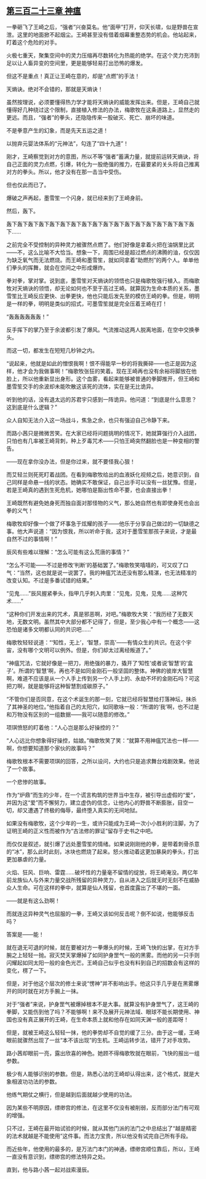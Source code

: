 ## [第三百二十三章 神瘟](https://www.xxbiquge.com/11_11207/9187736.html)


  一拳砸飞了王崎之后，“强者”兴奋莫名。他“面甲”打开，仰天长啸，似是野兽在宣泄。这里的地面掀不起烟尘。王崎甚至没有借着烟幕重整态势的机会。他站起来，盯着这个危险的对手。

  火极七重天，聚集空间中的灵力压缩再尽数转化为热能的绝学。在这个灵力充沛到足以让人畜异变的空间里，更是能够轻易打出恐怖的爆发。

  但这不是重点！真正让王崎在意的，却是“点燃”的手法！

  天熵诀。绝对不会错的，那就是天熵诀！

  虽然按理说，必须要懂得热力学才能将天熵诀的威能发挥出来。但是，王崎自己就懂得好几种绕过这个限制，直接植入修法的办法，梅歌牧在这条道路上，显然走的更远。而且，“强者”的拳头，还隐隐传来一股破灭、死亡、崩坏的味道。

  不是拳意产生的幻象，而是先天五运之道！

  以抛弃元婴法体系的“元神法”，勾连了“四十九道”！

  刚才，王崎察觉到对方的意图，所以不等“强者”蓄满力量，就提前运转天熵诀，将自己正面的灵力点燃，引爆，转化为一股绝强的推力，在最要紧的关头将自己推离对方的拳头。所以，他才没有在那一击当中受伤。

  但也仅此而已了。

  爆破之声再起，墨雪笙一个闪身，就已经来到了王崎身前。

  然后，轰下。

  轰下轰下轰下轰下轰下轰下轰下轰下轰下轰下轰下轰下轰下轰下轰下轰下轰下轰下……

  之前完全不受控制的异种灵力被骤然点燃了。他们好像是拿着火把在油锅里比武——不，这么比喻不大恰当。想象一下，周围已经是超过燃点的沸腾的油，仅仅因为缺乏氧气而无法燃烧。而王崎和墨雪笙，就如同拿着“助燃剂”的两个人。单单他们拳头的挥舞，就会在空间之中形成爆炸。

  拳对拳，掌对掌。说到底，墨雪笙对天熵诀的领悟也只是梅歌牧强行植入。而梅歌牧对天熵诀的领悟，却无论如何也不至于高过王崎。就算因为生命本质的关系，墨雪笙比王崎反应更快、出拳更快，他也只能后发先至的模仿王崎的拳。但是，明明是一样的拳，明明是类似的招式，可墨雪笙就是完全压着王崎在打！

  “轰轰轰轰轰轰！”

  反手挥下的掌乃至于余波都引发了爆风。气流推动这两人脱离地面，在空中交换拳头。

  而这一切，都发生在短短几秒钟之内。

  “说起来，他就是如此的憎恨我啊！恨不得能早一秒的将我撕碎——也正是因为这样，他才会为我做事啊！”梅歌牧张狂的笑着。现在王崎再也没有余裕将脚放在他脸上，所以他重新显出身形。这个血雾，看起来能够被普通的拳脚推开，但王崎和墨雪笙交手的余波却未能吹散这该死的流体，实在是无比诡异。

  听到他的话，没有退太远的苏君宇只感到一阵诡异。他问道：“到底是什么意思？这到底是什么逻辑？”

  众人自知无法介入这一场战斗，焦急之余，也只有强迫自己冷静下来。

  而路小茜只是微微苦笑。在大家已经将问题挑明的情况下，她就算强行介入战团，只怕也有几率被王崎背刺，种上歹毒咒术——只怕王崎突然翻脸也是一种变相的警告。

  ——现在拿你没办法，但是你过来，就不要怪我心狠！

  而艾轻兰则死死盯着战团。在看到梅歌牧给出的血液妖化视频之后，她意识到，自己同样是命悬一线的状态。她确实不敢保证，自己出手可以没有一丝犹豫。但是，若是王崎真的遇到生死危机，她哪怕是豁出性命不要，也会直接出拳！

  王崎既然有避免她身死而独自面对那怪物的义气，那么她自然也有即使身死也会出拳的义气！

  梅歌牧却好像一个做了坏事急于炫耀的孩子——他乐于分享自己做过的一切缺德之事。他大声说道：“因为恨我，所以听命于我，这对于墨雪笙那孩子来说，才是最自然不过的事情啊！”

  辰风有些难以理解：“怎么可能有这么荒唐的事情？”

  “怎么不可能——不过是修改‘判断’的基础罢了。”梅歌牧笑嘻嘻的，可又叹了口气：“当然，这也就是说一说罢了。我的神瘟咒法还没有那么精湛，也无法精准的改变认知。不过是多番试错的结果。”

  “见鬼……”辰风握紧拳头，指甲几乎刺入肉里：“见鬼，见鬼，见鬼……这种咒术……”

  “这种你们开发出来的咒术，真是邪恶啊，对吧。”梅歌牧大笑：“我历经了无数天地，无数文明。虽然其中大部分都不记得了，但是，至少我心中有一个概念——这恐怕是诸多文明都认同的共识吧……”

  梅歌牧轻轻说道：“‘知性，无上’，‘智慧，崇高’——有情众生的共识。在这个宇宙，没有哪个文明可以例外。但是，你们却太过离经叛道了。”

  “神瘟咒法，它就好像是一把刀，用绝强的暴力，撬开了‘知性’或者说‘智慧’的‘盒子’。所谓的‘智慧’啊，再也不是如同金刚石一般坚固的整体。神佛的彼岸大智慧啊，难道不应该是从一个人手上传到另一个人手上的、永劫不坏的金刚石吗？可这把刀啊，就是能够将这种智慧割成碳原子。”

  “不管你们是否同意，在这个术诞生的那一刻，它就已经将智慧给打落神坛，抹杀了其神圣的地位。”他指着自己的太阳穴，如同歌咏一般：“所谓的‘我’啊，也不过是和万物没有区别的一组数据——我可以随意的修改。”

  项琪愤怒的盯着他：“人心岂是那么好操控的？”

  “人心远比你想象得好操控，姑娘。”梅歌牧笑了笑：“就算不用神瘟咒法也一样——啊，你想要知道那个家伙的故事吗？”

  梅歌牧根本不需要项琪的回答，之所以设问，大约也只是追求舞台戏剧效果。他说了一个故事。

  一个悲惨的故事。

  作为“炉鼎”而生的少年，在一个谎言构筑的世界当中生存，被引导出虚假的“爱”，并因为这“爱”而不懈努力，建立虚伪的信念，让他内心的野兽不断膨胀，目空一切，却又遭遇了终极的侮辱，最终堕入真实的无间地狱。

  如果没有梅歌牧，这个少年的一生，或许只能成为王崎一次小小胜利的注脚，为了证明王崎的正义性而被作为“古法修的罪证”留存于史书之中吧。

  而仅仅是叙述，就引爆了远处墨雪笙的情绪。如果说刚刚他的拳，是带着刺骨杀意的“冰”，那么此时此刻，冰块也燃烧了起来。怒火推动着这更加暴戾的拳头，打出更加暴虐的力量。

  火焰、狂风、巨响、雷霆……破坏性的力量毫不留情的绽放，将王崎淹没。两亿年前龙族仙人与外来力量交战所残留的异种灵力，自从进入之后就无时无刻不在威胁众人生命。可在这样的拳中，就算是仙人残留，也首度露出了不堪的一面。

  ——就是有这么劲啊！

  而就连这异种灵气也屈服的一拳，王崎又该如何反击呢？倒不如说，他能够反击吗？

  答案是——能！

  就在退无可退的时候，就在要被对方一拳爆头的时候，王崎飞快的出掌，在对方手腕之上轻轻一抛。寂灭焚天掌爆掉了如同护身罡气一般的黑雾。而他的另一只手则闪耀起如同太阳一般的金色光芒。王崎自己似乎也没有料到自己的招数会有这样的变化，楞了一下。

  但是，对于他这个层次的修士来说“愣神”并不影响出手。他这只手几乎是在黑雾爆开的同时就在对方手腕上一抹。

  对于“强者”来说，护身罡气被爆掉根本不是大事。就算没有护身罡气了，这王崎的拳脚，又能伤到他了吗？不能够啊！来不及展开元神法域、眼球不能长期使用、神国也没有真正展开的王崎，在生命本质上就和他存在如同天渊一般的差距呀！

  但是，就被王崎这么轻轻一抹，他的拳势却不自觉的缓了三分。由于这一缓，王崎眼前就骤然出现了一丝“本不该出现”的生机。王崎运转步法，错开了对手攻势。

  路小茜却眼前一亮，露出欣喜的神色。她顾不得梅歌牧就在眼前，飞快的报出一组参数。

  极少有人能够识别的参数。但是，熟悉心法的王崎却认得出来，这个格式，就是大象相波功功法的参数。

  他练气期仗之横行，但是越到后面就越少使用的功法。

  因为某些不明原因，缥缈宫的修法，在这里不仅没有被削弱，反而部分法门有可观的增强。

  只不过，王崎在最开始试验的时候，就从其他门派的法门之中总结出了“越是精密的法术就越是不能使用”这件事。而法力宝贵，所以他没有试完自己所有手段。

  而近些年，他使用的最多的，是万法门本门的神通，缥缈宫顺位靠后，所以，王崎一直没有意识到，缥缈宫的修法特异之处。

  直到，他与路小茜一起对战索漫辰。
